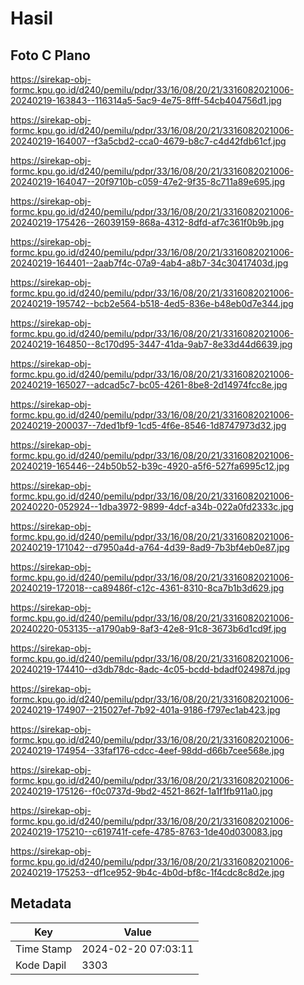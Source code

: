# Hasil

## Foto C Plano

https://sirekap-obj-formc.kpu.go.id/d240/pemilu/pdpr/33/16/08/20/21/3316082021006-20240219-163843--116314a5-5ac9-4e75-8fff-54cb404756d1.jpg

https://sirekap-obj-formc.kpu.go.id/d240/pemilu/pdpr/33/16/08/20/21/3316082021006-20240219-164007--f3a5cbd2-cca0-4679-b8c7-c4d42fdb61cf.jpg

https://sirekap-obj-formc.kpu.go.id/d240/pemilu/pdpr/33/16/08/20/21/3316082021006-20240219-164047--20f9710b-c059-47e2-9f35-8c711a89e695.jpg

https://sirekap-obj-formc.kpu.go.id/d240/pemilu/pdpr/33/16/08/20/21/3316082021006-20240219-175426--26039159-868a-4312-8dfd-af7c361f0b9b.jpg

https://sirekap-obj-formc.kpu.go.id/d240/pemilu/pdpr/33/16/08/20/21/3316082021006-20240219-164401--2aab7f4c-07a9-4ab4-a8b7-34c30417403d.jpg

https://sirekap-obj-formc.kpu.go.id/d240/pemilu/pdpr/33/16/08/20/21/3316082021006-20240219-195742--bcb2e564-b518-4ed5-836e-b48eb0d7e344.jpg

https://sirekap-obj-formc.kpu.go.id/d240/pemilu/pdpr/33/16/08/20/21/3316082021006-20240219-164850--8c170d95-3447-41da-9ab7-8e33d44d6639.jpg

https://sirekap-obj-formc.kpu.go.id/d240/pemilu/pdpr/33/16/08/20/21/3316082021006-20240219-165027--adcad5c7-bc05-4261-8be8-2d14974fcc8e.jpg

https://sirekap-obj-formc.kpu.go.id/d240/pemilu/pdpr/33/16/08/20/21/3316082021006-20240219-200037--7ded1bf9-1cd5-4f6e-8546-1d8747973d32.jpg

https://sirekap-obj-formc.kpu.go.id/d240/pemilu/pdpr/33/16/08/20/21/3316082021006-20240219-165446--24b50b52-b39c-4920-a5f6-527fa6995c12.jpg

https://sirekap-obj-formc.kpu.go.id/d240/pemilu/pdpr/33/16/08/20/21/3316082021006-20240220-052924--1dba3972-9899-4dcf-a34b-022a0fd2333c.jpg

https://sirekap-obj-formc.kpu.go.id/d240/pemilu/pdpr/33/16/08/20/21/3316082021006-20240219-171042--d7950a4d-a764-4d39-8ad9-7b3bf4eb0e87.jpg

https://sirekap-obj-formc.kpu.go.id/d240/pemilu/pdpr/33/16/08/20/21/3316082021006-20240219-172018--ca89486f-c12c-4361-8310-8ca7b1b3d629.jpg

https://sirekap-obj-formc.kpu.go.id/d240/pemilu/pdpr/33/16/08/20/21/3316082021006-20240220-053135--a1790ab9-8af3-42e8-91c8-3673b6d1cd9f.jpg

https://sirekap-obj-formc.kpu.go.id/d240/pemilu/pdpr/33/16/08/20/21/3316082021006-20240219-174410--d3db78dc-8adc-4c05-bcdd-bdadf024987d.jpg

https://sirekap-obj-formc.kpu.go.id/d240/pemilu/pdpr/33/16/08/20/21/3316082021006-20240219-174907--215027ef-7b92-401a-9186-f797ec1ab423.jpg

https://sirekap-obj-formc.kpu.go.id/d240/pemilu/pdpr/33/16/08/20/21/3316082021006-20240219-174954--33faf176-cdcc-4eef-98dd-d66b7cee568e.jpg

https://sirekap-obj-formc.kpu.go.id/d240/pemilu/pdpr/33/16/08/20/21/3316082021006-20240219-175126--f0c0737d-9bd2-4521-862f-1a1f1fb911a0.jpg

https://sirekap-obj-formc.kpu.go.id/d240/pemilu/pdpr/33/16/08/20/21/3316082021006-20240219-175210--c619741f-cefe-4785-8763-1de40d030083.jpg

https://sirekap-obj-formc.kpu.go.id/d240/pemilu/pdpr/33/16/08/20/21/3316082021006-20240219-175253--df1ce952-9b4c-4b0d-bf8c-1f4cdc8c8d2e.jpg


## Metadata

| Key        | Value               |
| ---------- | ------------------- |
| Time Stamp | 2024-02-20 07:03:11 |
| Kode Dapil | 3303                |



